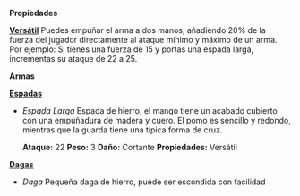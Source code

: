 **Propiedades**

**<u>Versátil</u>**
Puedes empuñar el arma a dos manos, añadiendo 20% de la fuerza del jugador directamente al ataque mínimo y máximo de un arma.
Por ejemplo: Si tienes una fuerza de 15 y portas una espada larga, incrementas su ataque de 22 a 25.

**Armas**

**<u>Espadas</u>**

- *Espada Larga*
  Espada de hierro, el mango tiene un acabado cubierto con una empuñadura de madera y cuero. El pomo es sencillo y redondo, mientras que la guarda tiene una típica forma de cruz.

  **Ataque:** 22
  **Peso:** 3
  **Daño:** Cortante
  **Propiedades:** Versátil 

<u>**Dagas**</u>

- *Daga*
  Pequeña daga de hierro, puede ser escondida con facilidad